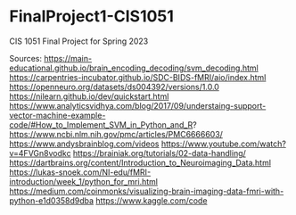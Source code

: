 # FinalProject1-CIS1051
CIS 1051 Final Project for Spring 2023 





Sources: 
https://main-educational.github.io/brain_encoding_decoding/svm_decoding.html
https://carpentries-incubator.github.io/SDC-BIDS-fMRI/aio/index.html
https://openneuro.org/datasets/ds004392/versions/1.0.0
https://nilearn.github.io/dev/quickstart.html
https://www.analyticsvidhya.com/blog/2017/09/understaing-support-vector-machine-example-code/#How_to_Implement_SVM_in_Python_and_R?
https://www.ncbi.nlm.nih.gov/pmc/articles/PMC6666603/
https://www.andysbrainblog.com/videos
https://www.youtube.com/watch?v=4FVGn8vodkc
https://brainiak.org/tutorials/02-data-handling/
https://dartbrains.org/content/Introduction_to_Neuroimaging_Data.html
https://lukas-snoek.com/NI-edu/fMRI-introduction/week_1/python_for_mri.html
https://medium.com/coinmonks/visualizing-brain-imaging-data-fmri-with-python-e1d0358d9dba
https://www.kaggle.com/code
